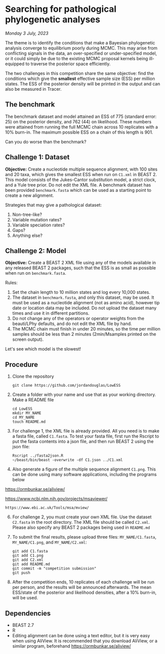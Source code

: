 # Searching for pathological phylogenetic analyses

*Monday 3 July, 2023*


The theme is to identify the conditions that make a Bayesian phylogenetic analysis converge  to equilibrium poorly during MCMC. This may arise from conflicting signals in the data, an over-specified or under-specified model, or it could simply be due to the existing MCMC proposal kernels being ill-equipped to traverse the posterior space efficiently. 


The two challenges in this competition share the same objective: find the conditions which give the **smallest** effective sample size (ESS) per million states. The ESS of the posterior density will be printed in the output and can also be measured in Tracer. 


## The benchmark


The benchmark dataset and model attained an ESS of 775 (standard error: 25) on the posterior density, and 762 (44) on likelihood.
These numbers were attained from running the full MCMC chain across 10 replicates with a 10% burn-in. 
The maximum possible ESS on a chain of this length is 901.

Can you do worse than the benchmark? 



## Challenge 1: Dataset

**Objective:** Create a nucleotide multiple sequence alignment, with 100 sites and 20 taxa, which gives the smallest ESS when run on `C1.xml` in BEAST 2. 
This model consists of the Jukes-Cantor substitution model, a strict clock, and a Yule tree prior. 
Do not edit the XML file.
A benchmark dataset has been provided `benchmark.fasta` which can be used as a starting point to create a new alignment.

Strategies that may give a pathological dataset:

1. Non-tree-like?
2. Variable mutation rates?
3. Variable speciation rates?
4. Gaps?
5. Anything else?






## Challenge 2: Model

**Objective:** Create a BEAST 2 XML file using any of the models available in any released BEAST 2 packages, such that the ESS is as small as possible when run on `benchmark.fasta`.

Rules: 
1. Set the chain length to 10 million states and log every 10,000 states. 
2. The dataset in `benchmark.fasta`, and only this dataset, may be used. It must be used as a nucleotide alignment (not as amino acid), however tip date or location data may be included. Do not upload the dataset many times and use it in different partitions.
3. Do not change any of the operators or operator weights from the beauti/LPhy defaults, and do not edit the XML file by hand.  
4. The MCMC chain must finish in under 20 minutes, so the time per million samples should be less than 2 minutes (2min/Msamples printed on the screen output).


Let's see which model is the slowest!


## Procedure

1. Clone the repository
    ```
   git clone https://github.com/jordandouglas/LowESS
    ```

2. Create a folder with your name and use that as your working directory. Make a README file
   ```
   cd LowESS
   mkdir MY_NAME
   cd MY_NAME
   touch README.md
   ```

3. For challenge 1, the XML file is already provided. All you need is to make a fasta file, called `C1.fasta`. To test your fasta file, first run the Rscript to put the fasta contents into a json file, and then run BEAST 2 using the json file: 
   ```
   Rscript ../fasta2json.R
   ~/beast/bin/beast -overwrite -df C1.json ../C1.xml
   ```


4. Also generate a figure of the multiple sequence alignment `C1.png`. This can be done using many software applications, including the programs below
 
 https://ormbunkar.se/aliview/

   https://www.ncbi.nlm.nih.gov/projects/msaviewer/

    https://www.ebi.ac.uk/Tools/msa/mview/
   
   

6. For challenge 2, you must create your own XML file. Use the dataset `C2.fasta` in the root directory. The XML file should be called `C2.xml`.
   Please also specify any BEAST 2 packages being used in `README.md`
   
7. To submit the final results, please upload three files: `MY_NAME/C1.fasta`,  `MY_NAME/C1.png`, and `MY_NAME/C2.xml`:
   ```
   git add C1.fasta
   git add C1.png
   git add C2.xml
   git add README.md
   git commit -m "competition submission"
   git push
   ```

8. After the competition ends, 10 replicates of each challenge will be run per person, and the results will be announced afterwards. The mean ESS/state of the posterior and likelihood densities, after a 10% burn-in, will be used. 


## Dependencies

- BEAST 2.7
- R
- Editing alignment can be done using a text editor, but it is very easy when using AliView.  It is recommended that you download AliView, or a similar program, beforehand https://ormbunkar.se/aliview/




   
